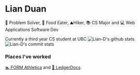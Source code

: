 # Lian Duan #
🧠 Problem Solver, 🍜 Food Eater, ⛰️Hiker, 📚 CS Major and 💻 Web Applications Software Dev

Currently a third year CS student at UBC
![Lian-D's github stats](https://github-readme-stats.vercel.app/api?username=Lian-D&theme=dark&show_icons=true)
![Lian-D's commit stats](https://github-readme-stats.vercel.app/api/top-langs/?username=Lian-D&hide=c%2B%2B&theme=buefy&layout=compact)

### Places I've worked ###
 [🏊 FORM Athletica](https://www.formswim.com/) and
 [📝 LedgerDocs](https://www.ledgerdocs.com/)
